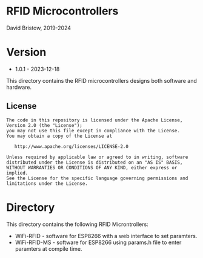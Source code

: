 # RFID Microcontrollers
David Bristow, 2019-2024

# Version
* 1.0.1 - 2023-12-18

This directory contains the RFID microcontrollers designs both software and hardware.

## License

    The code in this repository is licensed under the Apache License, Version 2.0 (the "License");
    you may not use this file except in compliance with the License.
    You may obtain a copy of the License at

       http://www.apache.org/licenses/LICENSE-2.0

    Unless required by applicable law or agreed to in writing, software
    distributed under the License is distributed on an "AS IS" BASIS,
    WITHOUT WARRANTIES OR CONDITIONS OF ANY KIND, either express or implied.
    See the License for the specific language governing permissions and
    limitations under the License.


# Directory
This directory contains the following RFID Microntrollers:
 * WiFi-RFID - software for ESP8266 with a web interface to set paramters.
 * WiFi-RFID-MS - software for ESP8266 using params.h file to enter paramters at compile time.


